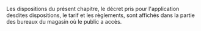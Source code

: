   
 Les dispositions du présent chapitre, le décret pris pour l'application desdites dispositions, le tarif et les règlements, sont affichés dans la partie des bureaux du magasin où le public a accès.  

  
